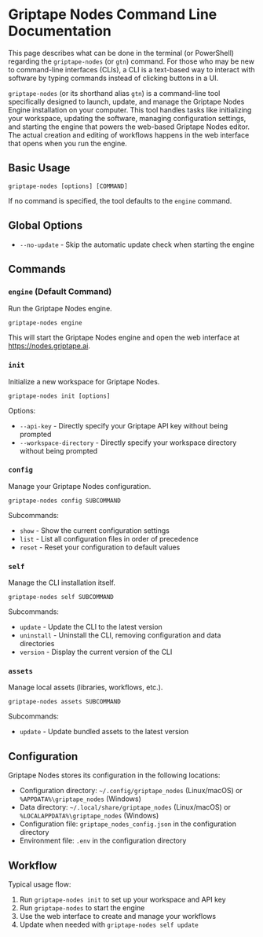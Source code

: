 # Griptape Nodes Command Line Documentation

This page describes what can be done in the terminal (or PowerShell) regarding the `griptape-nodes` (or `gtn`) command. For those who may be new to command-line interfaces (CLIs), a CLI is a text-based way to interact with software by typing commands instead of clicking buttons in a UI.

`griptape-nodes` (or its shorthand alias `gtn`) is a command-line tool specifically designed to launch, update, and manage the Griptape Nodes Engine installation on your computer. This tool handles tasks like initializing your workspace, updating the software, managing configuration settings, and starting the engine that powers the web-based Griptape Nodes editor. The actual creation and editing of workflows happens in the web interface that opens when you run the engine.

## Basic Usage

```
griptape-nodes [options] [COMMAND]
```

If no command is specified, the tool defaults to the `engine` command.

## Global Options

- `--no-update` - Skip the automatic update check when starting the engine

## Commands

### `engine` (Default Command)

Run the Griptape Nodes engine.

```
griptape-nodes engine
```

This will start the Griptape Nodes engine and open the web interface at https://nodes.griptape.ai.

### `init`

Initialize a new workspace for Griptape Nodes.

```
griptape-nodes init [options]
```

Options:

- `--api-key` - Directly specify your Griptape API key without being prompted
- `--workspace-directory` - Directly specify your workspace directory without being prompted

### `config`

Manage your Griptape Nodes configuration.

```
griptape-nodes config SUBCOMMAND
```

Subcommands:

- `show` - Show the current configuration settings
- `list` - List all configuration files in order of precedence
- `reset` - Reset your configuration to default values

### `self`

Manage the CLI installation itself.

```
griptape-nodes self SUBCOMMAND
```

Subcommands:

- `update` - Update the CLI to the latest version
- `uninstall` - Uninstall the CLI, removing configuration and data directories
- `version` - Display the current version of the CLI

### `assets`

Manage local assets (libraries, workflows, etc.).

```
griptape-nodes assets SUBCOMMAND
```

Subcommands:

- `update` - Update bundled assets to the latest version

## Configuration

Griptape Nodes stores its configuration in the following locations:

- Configuration directory: `~/.config/griptape_nodes` (Linux/macOS) or `%APPDATA%\griptape_nodes` (Windows)
- Data directory: `~/.local/share/griptape_nodes` (Linux/macOS) or `%LOCALAPPDATA%\griptape_nodes` (Windows)
- Configuration file: `griptape_nodes_config.json` in the configuration directory
- Environment file: `.env` in the configuration directory

## Workflow

Typical usage flow:

1. Run `griptape-nodes init` to set up your workspace and API key
1. Run `griptape-nodes` to start the engine
1. Use the web interface to create and manage your workflows
1. Update when needed with `griptape-nodes self update`

